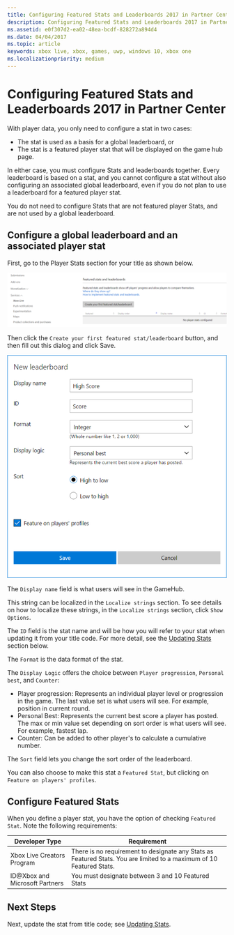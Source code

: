 ```yaml
---
title: Configuring Featured Stats and Leaderboards 2017 in Partner Center
description: Configuring Featured Stats and Leaderboards 2017 in Partner Center.
ms.assetid: e0f307d2-ea02-48ea-bcdf-828272a894d4
ms.date: 04/04/2017
ms.topic: article
keywords: xbox live, xbox, games, uwp, windows 10, xbox one
ms.localizationpriority: medium
---
```


# Configuring Featured Stats and Leaderboards 2017 in Partner Center

With player data, you only need to configure a stat in two cases:
* The stat is used as a basis for a global leaderboard, or
* The stat is a featured player stat that will be displayed on the game hub page.

In either case, you must configure Stats and leaderboards together.
Every leaderboard is based on a stat, and you cannot configure a stat without also configuring an associated global leaderboard, even if you do not plan to use a leaderboard for a featured player stat.

You do not need to configure Stats that are not featured player Stats, and are not used by a global leaderboard.


## Configure a global leaderboard and an associated player stat

First, go to the Player Stats section for your title as shown below.

![Partner Center Featured Stats and Leaderboards configuration screenshot](../images/omega/dev_center_player_stats_creators.png)

Then click the `Create your first featured stat/leaderboard` button, and then fill out this dialog and click Save.

![Partner Center new leaderboard dialogue](../images/omega/dev_center_player_stats_creators_leaderboard.png)

The `Display name` field is what users will see in the GameHub.

This string can be localized in the `Localize strings` section.
To see details on how to localize these strings, in the `Localize strings` section, click `Show Options`.

The `ID` field is the stat name and will be how you will refer to your stat when updating it from your title code.
For more detail, see the [Updating Stats](player-stats-updating.md) section below.

The `Format` is the data format of the stat.

The `Display Logic` offers the choice between `Player progression`, `Personal best`, and `Counter`:
- Player progression: Represents an individual player level or progression in the game.  The last value set is what users will see.  For example, position in current round.
- Personal Best: Represents the current best score a player has posted. The max or min value set depending on sort order is what users will see.  For example, fastest lap.
- Counter: Can be added to other player's to calculate a cumulative number.  

The `Sort` field lets you change the sort order of the leaderboard.

You can also choose to make this stat a `Featured Stat`, but clicking on `Feature on players' profiles`.


## Configure Featured Stats

When you define a player stat, you have the option of checking `Featured Stat`.
Note the following requirements:

| Developer Type | Requirement |
|----------------|-------------|
| Xbox Live Creators Program | There is no requirement to designate any Stats as Featured Stats. You are limited to a maximum of 10 Featured Stats.|
| ID@Xbox and Microsoft Partners | You must designate between 3 and 10 Featured Stats |


## Next Steps

Next, update the stat from title code; see [Updating Stats](player-stats-updating.md).
